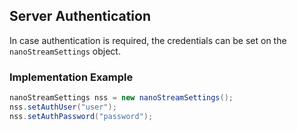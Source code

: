 ## Server Authentication


In case authentication is required, the credentials can be set on the `nanoStreamSettings` object.

### Implementation Example

```java
nanoStreamSettings nss = new nanoStreamSettings();
nss.setAuthUser("user");
nss.setAuthPassword("password");
```
